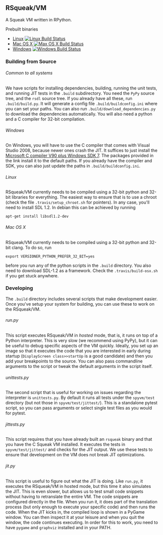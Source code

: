 ## RSqueak/VM

A Squeak VM written in RPython.

Prebuilt binaries
* [Linux](http://www.lively-kernel.org/babelsberg/RSqueak/rsqueak-linux-latest) [![Linux Build Status](https://travis-ci.org/HPI-SWA-Lab/RSqueak.png?branch=master)](https://travis-ci.org/HPI-SWA-Lab/RSqueak)
* [Mac OS X](http://www.lively-kernel.org/babelsberg/RSqueak/rsqueak-darwin-latest) [![Max OS X Build Status](https://travis-ci.org/timfel/RSqueak-MacOSXBuild.png?branch=master)](https://travis-ci.org/timfel/RSqueak-MacOSXBuild)
* [Windows](http://www.lively-kernel.org/babelsberg/RSqueak/rsqueak-win32-latest.exe) [![Windows Build Status](https://ci.appveyor.com/api/projects/status/e37a79tt5irr7sx1/branch/master?svg=true)](https://ci.appveyor.com/project/timfel/rsqueak)

### Building from Source

###### Common to all systems

We have scripts for installing dependencies, building, running the
unit tests, and running JIT tests in the `.build` subdirectory. You
need the `PyPy` source tree, and the `rsdl` source tree. If you
already have all these, run `.build/build.py`. It will generate a
config file `.build/buildconfig.ini` where you can set your paths. You
can also run `.build/download_dependencies.py` to download the
dependencies automatically. You will also need a python and a C
compiler for 32-bit compilation.

###### Windows

On Windows, you will have to use the C compiler that comes with Visual
Studio 2008, because newer ones crash the JIT. It suffices to just
install the [Microsoft C compiler V90 plus Windows SDK
7](https://dl.dropboxusercontent.com/u/26242153/vc%2B%2B90/vc_stdx86.zip). The
packages provided in the link install it to the default paths. If you
already have the compiler and SDK, you can also just update the paths
in `.build/buildconfig.ini`.

###### Linux

RSqueak/VM currently needs to be compiled using a 32-bit python and
32-bit libraries for everything. The easiest way to ensure that is to
use a chroot (check the file `.travis/setup_chroot.sh` for
pointers). In any case, you'll need to install SDL 1.2. In debian this
can be achieved by running

    apt-get install libsdl1.2-dev

###### Mac OS X

RSqueak/VM currently needs to be compiled using a 32-bit python and
32-bit clang. To do so, run

    export VERSIONER_PYTHON_PREFER_32_BIT=yes

before you run any of the python scripts in the `.build`
directory. You also need to download SDL-1.2 as a framework. Check the
`.travis/build-osx.sh` if you get stuck anywhere.

### Developing

The `.build` directory includes several scripts that make development
easier. Once you've setup your system for building, you can use these
to work on the RSqueak/VM.

###### run.py

This script executes RSqueak/VM in *hosted* mode, that is, it runs on
top of a Python interpreter. This is very slow (we recommend using PyPy),
but it can be useful to debug specific aspects of the VM quickly. Ideally,
you set up an image so that it executes the code that you are interested in
early during startup (`DisplayScreen class>>startUp` is a good candidate)
and then you add your breakpoints to the source. You can also pass commandline
arguments to the script or tweak the default arguments in the script itself.

###### unittests.py

The second script that is useful for working on issues regarding the
interpreter is `unittests.py`. By default it runs all tests under the
`spyvm/test` directory (but not those in `spyvm/test/jittest/`). This
is a standalone pytest script, so you can pass arguments or select single
test files as you would for pytest.

###### jittests.py

This script requires that you have already built an `rsqueak` binary and
that you have the C Squeak VM installed. It executes the tests in
`spyvm/test/jittest/` and checks for the JIT output. We use these tests to
ensure that development on the VM does not break JIT optimizations.

###### jit.py

This script is useful to figure out what the JIT is doing. Like `run.py`,
it executes the RSqueak/VM in hosted mode, but this time it also simulates
the JIT. This is even slower, but allows us to test small code snippets
without having to retranslate the entire VM. The code snippets are configured
directly in the file. When you run it, it does part of the translation process
(but only enough to execute your specific code) and then runs the code. When
the JIT kicks in, the compiled loop is shown in a PyGame window. You can then
inspect it at your leisure and when you quit the window, the code continues
executing. In order for this to work, you need to have `pygame` and `graphviz`
installed and in your PATH.

